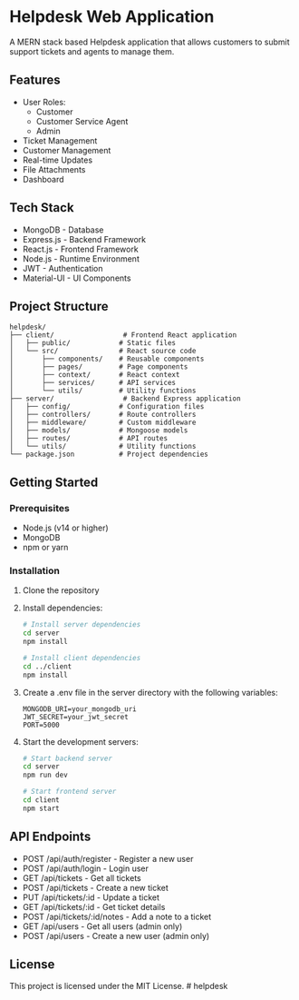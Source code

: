 # Helpdesk Web Application

A MERN stack based Helpdesk application that allows customers to submit support tickets and agents to manage them.

## Features

- User Roles:
  - Customer
  - Customer Service Agent
  - Admin
- Ticket Management
- Customer Management
- Real-time Updates
- File Attachments
- Dashboard

## Tech Stack

- MongoDB - Database
- Express.js - Backend Framework
- React.js - Frontend Framework
- Node.js - Runtime Environment
- JWT - Authentication
- Material-UI - UI Components

## Project Structure

```
helpdesk/
├── client/                 # Frontend React application
│   ├── public/            # Static files
│   └── src/               # React source code
│       ├── components/    # Reusable components
│       ├── pages/         # Page components
│       ├── context/       # React context
│       ├── services/      # API services
│       └── utils/         # Utility functions
├── server/                 # Backend Express application
│   ├── config/            # Configuration files
│   ├── controllers/       # Route controllers
│   ├── middleware/        # Custom middleware
│   ├── models/            # Mongoose models
│   ├── routes/            # API routes
│   └── utils/             # Utility functions
└── package.json           # Project dependencies
```

## Getting Started

### Prerequisites

- Node.js (v14 or higher)
- MongoDB
- npm or yarn

### Installation

1. Clone the repository
2. Install dependencies:
   ```bash
   # Install server dependencies
   cd server
   npm install

   # Install client dependencies
   cd ../client
   npm install
   ```

3. Create a .env file in the server directory with the following variables:
   ```
   MONGODB_URI=your_mongodb_uri
   JWT_SECRET=your_jwt_secret
   PORT=5000
   ```

4. Start the development servers:
   ```bash
   # Start backend server
   cd server
   npm run dev

   # Start frontend server
   cd client
   npm start
   ```

## API Endpoints

- POST /api/auth/register - Register a new user
- POST /api/auth/login - Login user
- GET /api/tickets - Get all tickets
- POST /api/tickets - Create a new ticket
- PUT /api/tickets/:id - Update a ticket
- GET /api/tickets/:id - Get ticket details
- POST /api/tickets/:id/notes - Add a note to a ticket
- GET /api/users - Get all users (admin only)
- POST /api/users - Create a new user (admin only)

## License

This project is licensed under the MIT License. #   h e l p d e s k  
 